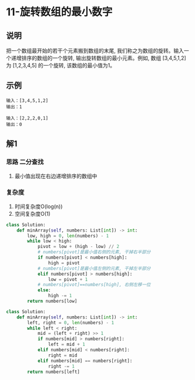 # 11-旋转数组的最小数字

## 说明
把一个数组最开始的若干个元素搬到数组的末尾, 我们称之为数组的旋转。输入一个递增排序的数组的一个旋转, 输出旋转数组的最小元素。例如, 数组 [3,4,5,1,2] 为 [1,2,3,4,5] 的一个旋转, 该数组的最小值为1。

## 示例

```
输入：[3,4,5,1,2]
输出：1

输入：[2,2,2,0,1]
输出：0
```

## 解1

### 思路 二分查找
1. 最小值出现在右边递增排序的数组中

### 复杂度
1. 时间复杂度O(log(n))
2. 空间复杂度O(1)

```python
class Solution:
    def minArray(self, numbers: List[int]) -> int:
        low, high = 0, len(numbers) - 1
        while low < high:
            pivot = low + (high - low) // 2
            # numbers[pivot]是最小值右侧的元素, 干掉右半部分
            if numbers[pivot] < numbers[high]:
                high = pivot 
            # numbers[pivot]是最小值左侧的元素, 干掉左半部分
            elif numbers[pivot] > numbers[high]:
                low = pivot + 1
            # numbers[pivot]==numbers[high], 右侧左移一位
            else:
                high -= 1
        return numbers[low]
```

```python
class Solution:
    def minArray(self, numbers: List[int]) -> int:
        left, right = 0, len(numbers) - 1
        while left < right:
            mid = (left + right) >> 1
            if numbers[mid] > numbers[right]:
                left = mid + 1
            elif numbers[mid] < numbers[right]:
                right = mid
            elif numbers[mid] == numbers[right]:
                right -= 1
        return numbers[left]
```